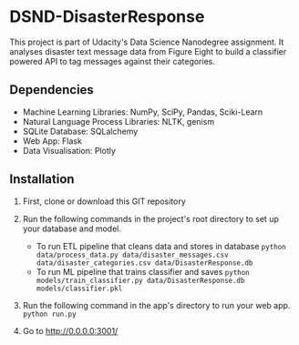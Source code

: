 # DSND-DisasterResponse
This project is part of Udacity's Data Science Nanodegree assignment. It analyses disaster text message data from Figure Eight to build a classifier powered API to tag messages against their categories. 

## Dependencies
- Machine Learning Libraries: NumPy, SciPy, Pandas, Sciki-Learn
- Natural Language Process Libraries: NLTK, genism
- SQLite Database: SQLalchemy
- Web App: Flask
- Data Visualisation: Plotly

## Installation

1. First, clone or download this GIT repository

2. Run the following commands in the project's root directory to set up your database and model.

    - To run ETL pipeline that cleans data and stores in database
        `python data/process_data.py data/disaster_messages.csv data/disaster_categories.csv data/DisasterResponse.db`
    - To run ML pipeline that trains classifier and saves
        `python models/train_classifier.py data/DisasterResponse.db models/classifier.pkl`

3. Run the following command in the app's directory to run your web app.
    `python run.py`

4. Go to http://0.0.0.0:3001/
